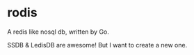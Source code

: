 # rodis
A redis like nosql db, written by Go.

SSDB  &  LedisDB are awesome! But I want to create a new one.
